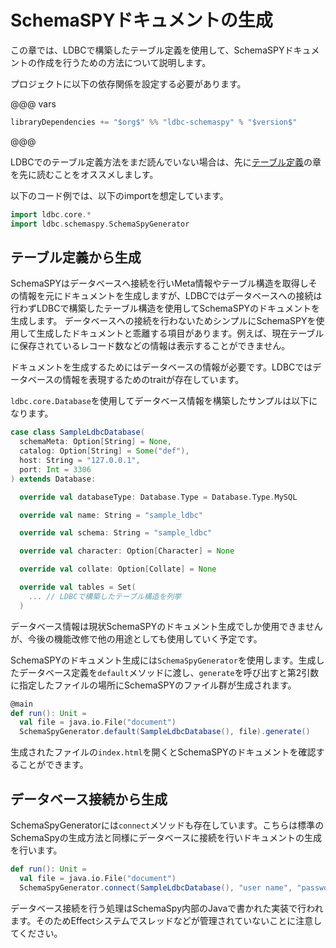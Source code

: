 # SchemaSPYドキュメントの生成

この章では、LDBCで構築したテーブル定義を使用して、SchemaSPYドキュメントの作成を行うための方法について説明します。

プロジェクトに以下の依存関係を設定する必要があります。

@@@ vars
```scala
libraryDependencies += "$org$" %% "ldbc-schemaspy" % "$version$"
```
@@@

LDBCでのテーブル定義方法をまだ読んでいない場合は、先に[テーブル定義](http://localhost:4000/ja/01-Table-Definitions.html)の章を先に読むことをオススメしましす。

以下のコード例では、以下のimportを想定しています。

```scala 3
import ldbc.core.*
import ldbc.schemaspy.SchemaSpyGenerator
```

## テーブル定義から生成

SchemaSPYはデータベースへ接続を行いMeta情報やテーブル構造を取得しその情報を元にドキュメントを生成しますが、LDBCではデータベースへの接続は行わずLDBCで構築したテーブル構造を使用してSchemaSPYのドキュメントを生成します。
データベースへの接続を行わないためシンプルにSchemaSPYを使用して生成したドキュメントと乖離する項目があります。例えば、現在テーブルに保存されているレコード数などの情報は表示することができません。

ドキュメントを生成するためにはデータベースの情報が必要です。LDBCではデータベースの情報を表現するためのtraitが存在しています。

`ldbc.core.Database`を使用してデータベース情報を構築したサンプルは以下になります。

```scala 3
case class SampleLdbcDatabase(
  schemaMeta: Option[String] = None,
  catalog: Option[String] = Some("def"),
  host: String = "127.0.0.1",
  port: Int = 3306
) extends Database:

  override val databaseType: Database.Type = Database.Type.MySQL

  override val name: String = "sample_ldbc"

  override val schema: String = "sample_ldbc"

  override val character: Option[Character] = None

  override val collate: Option[Collate] = None

  override val tables = Set(
    ... // LDBCで構築したテーブル構造を列挙
  )
```

データベース情報は現状SchemaSPYのドキュメント生成でしか使用できませんが、今後の機能改修で他の用途としても使用していく予定です。

SchemaSPYのドキュメント生成には`SchemaSpyGenerator`を使用します。生成したデータベース定義を`default`メソッドに渡し、`generate`を呼び出すと第2引数に指定したファイルの場所にSchemaSPYのファイル群が生成されます。

```scala 3
@main
def run(): Unit =
  val file = java.io.File("document")
  SchemaSpyGenerator.default(SampleLdbcDatabase(), file).generate()
```

生成されたファイルの`index.html`を開くとSchemaSPYのドキュメントを確認することができます。

## データベース接続から生成

SchemaSpyGeneratorには`connect`メソッドも存在しています。こちらは標準のSchemaSpyの生成方法と同様にデータベースに接続を行いドキュメントの生成を行います。

```scala 3
def run(): Unit =
  val file = java.io.File("document")
  SchemaSpyGenerator.connect(SampleLdbcDatabase(), "user name", "password" file).generate()
```

データベース接続を行う処理はSchemaSpy内部のJavaで書かれた実装で行われます。そのためEffectシステムでスレッドなどが管理されていないことに注意してください。
